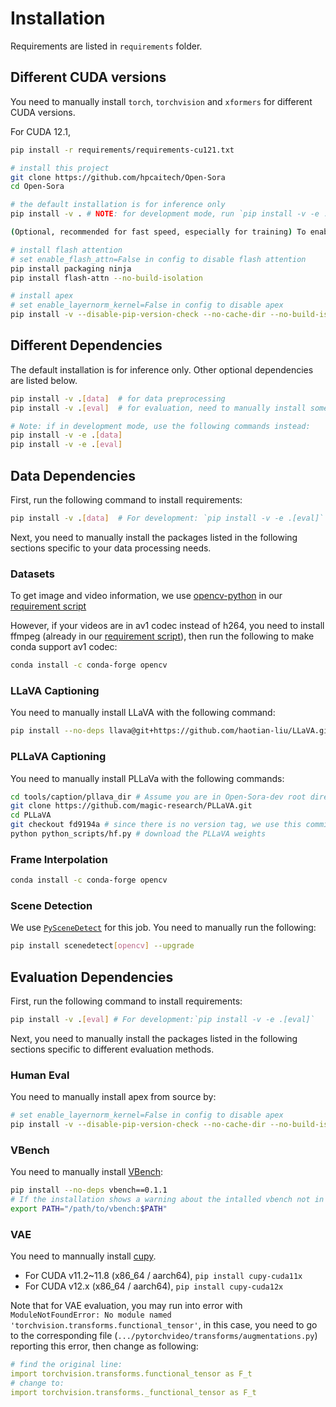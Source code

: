 # Installation

Requirements are listed in `requirements` folder.

## Different CUDA versions

You need to manually install `torch`, `torchvision` and `xformers` for different CUDA versions.

For CUDA 12.1,
```bash
pip install -r requirements/requirements-cu121.txt

# install this project
git clone https://github.com/hpcaitech/Open-Sora
cd Open-Sora

# the default installation is for inference only
pip install -v . # NOTE: for development mode, run `pip install -v -e .`

(Optional, recommended for fast speed, especially for training) To enable `layernorm_kernel` and `flash_attn`, you need to install `apex` and `flash-attn` with the following commands.

# install flash attention
# set enable_flash_attn=False in config to disable flash attention
pip install packaging ninja
pip install flash-attn --no-build-isolation

# install apex
# set enable_layernorm_kernel=False in config to disable apex
pip install -v --disable-pip-version-check --no-cache-dir --no-build-isolation --config-settings "--build-option=--cpp_ext" --config-settings "--build-option=--cuda_ext" git+https://github.com/NVIDIA/apex.git
```

## Different Dependencies

The default installation is for inference only. Other optional dependencies are listed below.

```bash
pip install -v .[data]  # for data preprocessing
pip install -v .[eval]  # for evaluation, need to manually install some packages detailed below

# Note: if in development mode, use the following commands instead:
pip install -v -e .[data]
pip install -v -e .[eval]
```


## Data Dependencies

First, run the following command to install requirements:
```bash
pip install -v .[data]  # For development: `pip install -v -e .[eval]`
```
Next, you need to manually install the packages listed in the following sections specific to your data processing needs.

### Datasets
To get image and video information, we use [opencv-python](https://github.com/opencv/opencv-python) in our [requirement script](../requirements/requirements-data.txt)

However, if your videos are in av1 codec instead of h264, you need to install ffmpeg (already in our [requirement script](../requirements/requirements-data.txt)), then run the following to make conda support av1 codec:
```bash
conda install -c conda-forge opencv
```

### LLaVA Captioning
You need to manually install LLaVA with the following command:
```bash
pip install --no-deps llava@git+https://github.com/haotian-liu/LLaVA.git@v1.2.2.post1
```
### PLLaVA Captioning

You need to manually install PLLaVa with the following commands:
```bash
cd tools/caption/pllava_dir # Assume you are in Open-Sora-dev root directory
git clone https://github.com/magic-research/PLLaVA.git
cd PLLaVA
git checkout fd9194a # since there is no version tag, we use this commit
python python_scripts/hf.py # download the PLLaVA weights
```

### Frame Interpolation
```bash
conda install -c conda-forge opencv
```

### Scene Detection
We use [`PySceneDetect`](https://github.com/Breakthrough/PySceneDetect) for this job. You need to manually run the following:
```bash
pip install scenedetect[opencv] --upgrade
```



## Evaluation Dependencies

First, run the following command to install requirements:
```bash
pip install -v .[eval] # For development:`pip install -v -e .[eval]`
```
Next, you need to manually install the packages listed in the following sections specific to different evaluation methods.

### Human Eval

You need to manually install apex from source by:
```bash
# set enable_layernorm_kernel=False in config to disable apex
pip install -v --disable-pip-version-check --no-cache-dir --no-build-isolation --config-settings "--build-option=--cpp_ext" --config-settings "--build-option=--cuda_ext" git+https://github.com/NVIDIA/apex.git

```

### VBench
You need to manually install [VBench](https://github.com/Vchitect/VBench):
```bash
pip install --no-deps vbench==0.1.1
# If the installation shows a warning about the intalled vbench not in PATH, you need to add it by:
export PATH="/path/to/vbench:$PATH"
```


### VAE

You need to mannually install [cupy](https://docs.cupy.dev/en/stable/install.html).
* For CUDA v11.2~11.8 (x86_64 / aarch64), `pip install cupy-cuda11x`
* For CUDA v12.x (x86_64 / aarch64), `pip install cupy-cuda12x`

Note that for VAE evaluation, you may run into error with `ModuleNotFoundError: No module named 'torchvision.transforms.functional_tensor'`, in this case, you need to go to the corresponding file (`.../pytorchvideo/transforms/augmentations.py`) reporting this error, then change as following:
```yaml
# find the original line:
import torchvision.transforms.functional_tensor as F_t
# change to:
import torchvision.transforms._functional_tensor as F_t
```

